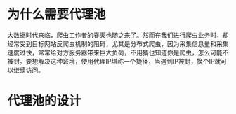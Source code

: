 # 为什么需要代理池
大数据时代来临，爬虫工作者的春天也随之来了。然而在我们进行爬虫业务时，却经常受到目标网站反爬虫机制的阻碍，尤其是分布式爬虫，因为采集信息量和采集速度过快，常常给对方服务器带来巨大负荷，不用猜也知道你是爬虫，怎么可能不被封。要想解决这种窘境，使用代理IP堪称一个捷径，当遇到IP被封，换个IP就可以继续访问。

# 代理池的设计
